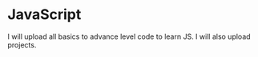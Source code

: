 # JavaScript
I will upload all basics to advance level code to learn JS. I will also upload projects.
